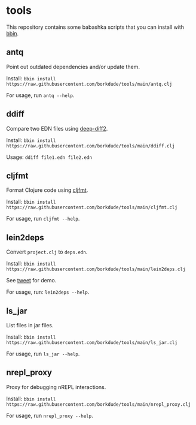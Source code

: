 # tools

This repository contains some babashka scripts that you can install with [bbin](https://github.com/babashka/bbin).

## antq

Point out outdated dependencies and/or update them.

Install: `bbin install https://raw.githubusercontent.com/borkdude/tools/main/antq.clj`

For usage, run `antq --help`.

## ddiff

Compare two EDN files using [deep-diff2](https://github.com/lambdaisland/deep-diff2).

Install: `bbin install https://raw.githubusercontent.com/borkdude/tools/main/ddiff.clj`

Usage: `ddiff file1.edn file2.edn`

## cljfmt

Format Clojure code using [cljfmt](https://github.com/weavejester/cljfmt).

Install: `bbin install https://raw.githubusercontent.com/borkdude/tools/main/cljfmt.clj`

For usage, run `cljfmt --help`.

## lein2deps

Convert `project.clj` to `deps.edn`.

Install: `bbin install https://raw.githubusercontent.com/borkdude/tools/main/lein2deps.clj`

See [tweet](https://twitter.com/borkdude/status/1578050265567076353) for demo.

For usage, run: `lein2deps --help`.

## ls_jar

List files in jar files.

Install: `bbin install https://raw.githubusercontent.com/borkdude/tools/main/ls_jar.clj`

For usage, run `ls_jar --help`.

## nrepl_proxy

Proxy for debugging nREPL interactions.

Install: `bbin install https://raw.githubusercontent.com/borkdude/tools/main/nrepl_proxy.clj`

For usage, run `nrepl_proxy --help`.
